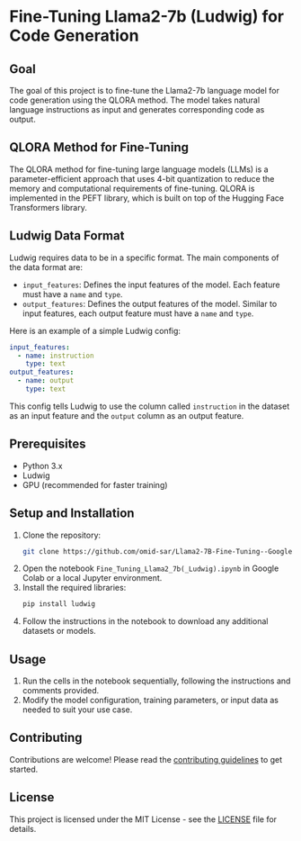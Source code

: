 
# Fine-Tuning Llama2-7b (Ludwig) for Code Generation

## Goal

The goal of this project is to fine-tune the Llama2-7b language model for code generation using the QLORA method. The model takes natural language instructions as input and generates corresponding code as output.

## QLORA Method for Fine-Tuning

The QLORA method for fine-tuning large language models (LLMs) is a parameter-efficient approach that uses 4-bit quantization to reduce the memory and computational requirements of fine-tuning. QLORA is implemented in the PEFT library, which is built on top of the Hugging Face Transformers library.

## Ludwig Data Format

Ludwig requires data to be in a specific format. The main components of the data format are:

- `input_features`: Defines the input features of the model. Each feature must have a `name` and `type`.
- `output_features`: Defines the output features of the model. Similar to input features, each output feature must have a `name` and `type`.

Here is an example of a simple Ludwig config:

```yaml
input_features:
  - name: instruction
    type: text
output_features:
  - name: output
    type: text
```

This config tells Ludwig to use the column called `instruction` in the dataset as an input feature and the `output` column as an output feature.

## Prerequisites

- Python 3.x
- Ludwig
- GPU (recommended for faster training)

## Setup and Installation

1. Clone the repository:
   ```sh
   git clone https://github.com/omid-sar/Llama2-7B-Fine-Tuning--Google-Colab-.git
   ```
2. Open the notebook `Fine_Tuning_Llama2_7b(_Ludwig).ipynb` in Google Colab or a local Jupyter environment.
3. Install the required libraries:
   ```sh
   pip install ludwig
   ```
4. Follow the instructions in the notebook to download any additional datasets or models.

## Usage

1. Run the cells in the notebook sequentially, following the instructions and comments provided.
2. Modify the model configuration, training parameters, or input data as needed to suit your use case.

## Contributing

Contributions are welcome! Please read the [contributing guidelines](CONTRIBUTING.md) to get started.

## License

This project is licensed under the MIT License - see the [LICENSE](LICENSE) file for details.
